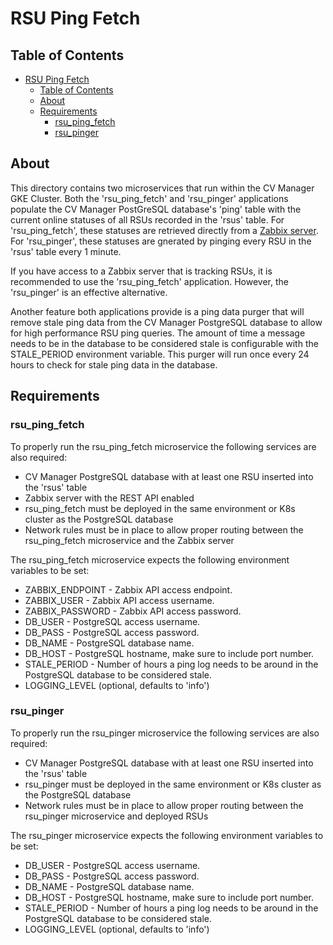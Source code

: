 # RSU Ping Fetch

## Table of Contents

- [RSU Ping Fetch](#rsu-ping-fetch)
  - [Table of Contents](#table-of-contents)
  - [About ](#about-)
  - [Requirements ](#requirements-)
    - [rsu_ping_fetch](#rsu_ping_fetch)
    - [rsu_pinger](#rsu_pinger)

## About <a name = "about"></a>

This directory contains two microservices that run within the CV Manager GKE Cluster. Both the 'rsu_ping_fetch' and 'rsu_pinger' applications populate the CV Manager PostGreSQL database's 'ping' table with the current online statuses of all RSUs recorded in the 'rsus' table. For 'rsu_ping_fetch', these statuses are retrieved directly from a [Zabbix server](https://www.zabbix.com/). For 'rsu_pinger', these statuses are gnerated by pinging every RSU in the 'rsus' table every 1 minute.

If you have access to a Zabbix server that is tracking RSUs, it is recommended to use the 'rsu_ping_fetch' application. However, the 'rsu_pinger' is an effective alternative.

Another feature both applications provide is a ping data purger that will remove stale ping data from the CV Manager PostgreSQL database to allow for high performance RSU ping queries. The amount of time a message needs to be in the database to be considered stale is configurable with the STALE_PERIOD environment variable. This purger will run once every 24 hours to check for stale ping data in the database.

## Requirements <a name = "requirements"></a>

### rsu_ping_fetch

To properly run the rsu_ping_fetch microservice the following services are also required:

- CV Manager PostgreSQL database with at least one RSU inserted into the 'rsus' table
- Zabbix server with the REST API enabled
- rsu_ping_fetch must be deployed in the same environment or K8s cluster as the PostgreSQL database
- Network rules must be in place to allow proper routing between the rsu_ping_fetch microservice and the Zabbix server

The rsu_ping_fetch microservice expects the following environment variables to be set:

- ZABBIX_ENDPOINT - Zabbix API access endpoint.
- ZABBIX_USER - Zabbix API access username.
- ZABBIX_PASSWORD - Zabbix API access password.
- DB_USER - PostgreSQL access username.
- DB_PASS - PostgreSQL access password.
- DB_NAME - PostgreSQL database name.
- DB_HOST - PostgreSQL hostname, make sure to include port number.
- STALE_PERIOD - Number of hours a ping log needs to be around in the PostgreSQL database to be considered stale.
- LOGGING_LEVEL (optional, defaults to 'info')

### rsu_pinger

To properly run the rsu_pinger microservice the following services are also required:

- CV Manager PostgreSQL database with at least one RSU inserted into the 'rsus' table
- rsu_pinger must be deployed in the same environment or K8s cluster as the PostgreSQL database
- Network rules must be in place to allow proper routing between the rsu_pinger microservice and deployed RSUs

The rsu_pinger microservice expects the following environment variables to be set:

- DB_USER - PostgreSQL access username.
- DB_PASS - PostgreSQL access password.
- DB_NAME - PostgreSQL database name.
- DB_HOST - PostgreSQL hostname, make sure to include port number.
- STALE_PERIOD - Number of hours a ping log needs to be around in the PostgreSQL database to be considered stale.
- LOGGING_LEVEL (optional, defaults to 'info')

